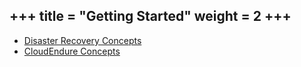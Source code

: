 +++
title = "Getting Started"
weight = 2
+++
----------------

- [Disaster Recovery Concepts](/1_gettingstarted/1_dr_concepts)
- [CloudEndure Concepts](/1_gettingstarted/2_ce_concepts)